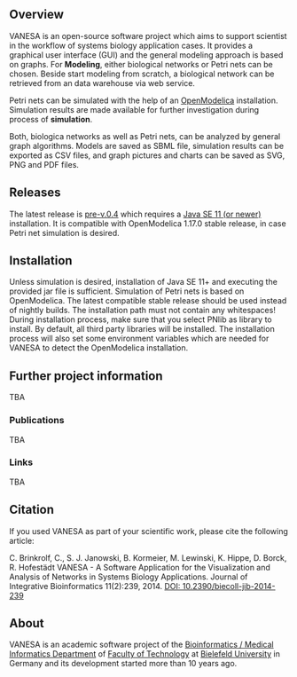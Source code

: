 ## Overview
VANESA is an open-source software project which aims to support scientist in the workflow of systems biology application cases. It provides a graphical user interface (GUI) and the general modeling approach is based on graphs. For **Modeling**, either biological networks or Petri nets can be chosen. Beside start modeling from scratch, a biological network can be retrieved from an data warehouse via web service. 

Petri nets can be simulated with the help of an [OpenModelica](https://www.openmodelica.org/) installation. Simulation results are made available for further investigation during process of **simulation**.

Both, biologica networks as well as Petri nets, can be analyzed by general graph algorithms. Models are saved as SBML file, simulation results can be exported as CSV files, and graph pictures and charts can be saved as SVG, PNG and PDF files. 

## Releases
The latest release is [pre-v.0.4](https://github.com/cbrinkrolf/VANESA/releases/tag/v.0.4) which requires a [Java SE 11 (or newer)](https://www.oracle.com/java/technologies/javase-downloads.html) installation. It is compatible with OpenModelica 1.17.0 stable release, in case Petri net simulation is desired.

## Installation
Unless simulation is desired, installation of Java SE 11+ and executing the provided jar file is sufficient. Simulation of Petri nets is based on OpenModelica. The latest compatible stable release should be used instead of nightly builds. The installation path must not contain any whitespaces! During installation process, make sure that you select PNlib as library to install. By default, all third party libraries will be installed. The installation process will also set some environment variables which are needed for VANESA to detect the OpenModelica installation.

## Further project information
TBA
### Publications
TBA
### Links
TBA

## Citation
If you used VANESA as part of your scientific work, please cite the following article:

C. Brinkrolf, C., S. J. Janowski, B. Kormeier, M. Lewinski, K. Hippe, D. Borck, R. Hofestädt
VANESA - A Software Application for the Visualization and Analysis of Networks in Systems Biology Applications.
Journal of Integrative Bioinformatics 11(2):239, 2014.
[DOI: 10.2390/biecoll-jib-2014-239](10.2390/biecoll-jib-2014-239)

## About
VANESA is an academic software project of the [Bioinformatics / Medical Informatics Department](https://www.techfak.uni-bielefeld.de/ags/bi/) of [Faculty of Technology](https://www.uni-bielefeld.de/(en)/technische-fakultaet/) at [Bielefeld University](https://www.uni-bielefeld.de/%3C-de,en%3E/) in Germany and its development started more than 10 years ago. 

